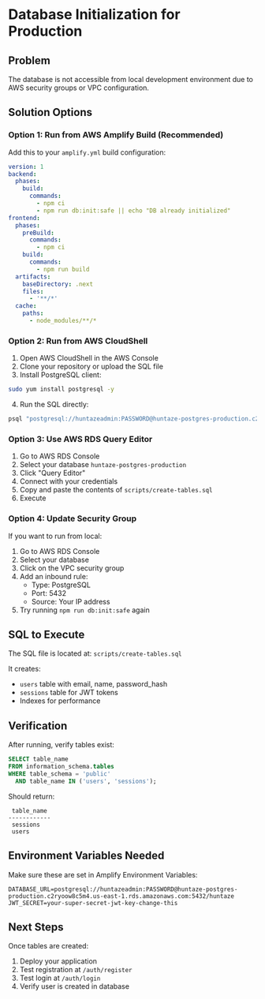 # Database Initialization for Production

## Problem

The database is not accessible from local development environment due to AWS security groups or VPC configuration.

## Solution Options

### Option 1: Run from AWS Amplify Build (Recommended)

Add this to your `amplify.yml` build configuration:

```yaml
version: 1
backend:
  phases:
    build:
      commands:
        - npm ci
        - npm run db:init:safe || echo "DB already initialized"
frontend:
  phases:
    preBuild:
      commands:
        - npm ci
    build:
      commands:
        - npm run build
  artifacts:
    baseDirectory: .next
    files:
      - '**/*'
  cache:
    paths:
      - node_modules/**/*
```

### Option 2: Run from AWS CloudShell

1. Open AWS CloudShell in the AWS Console
2. Clone your repository or upload the SQL file
3. Install PostgreSQL client:
```bash
sudo yum install postgresql -y
```

4. Run the SQL directly:
```bash
psql "postgresql://huntazeadmin:PASSWORD@huntaze-postgres-production.c2ryoow8c5m4.us-east-1.rds.amazonaws.com:5432/huntaze" -f scripts/create-tables.sql
```

### Option 3: Use AWS RDS Query Editor

1. Go to AWS RDS Console
2. Select your database `huntaze-postgres-production`
3. Click "Query Editor"
4. Connect with your credentials
5. Copy and paste the contents of `scripts/create-tables.sql`
6. Execute

### Option 4: Update Security Group

If you want to run from local:

1. Go to AWS RDS Console
2. Select your database
3. Click on the VPC security group
4. Add an inbound rule:
   - Type: PostgreSQL
   - Port: 5432
   - Source: Your IP address
5. Try running `npm run db:init:safe` again

## SQL to Execute

The SQL file is located at: `scripts/create-tables.sql`

It creates:
- `users` table with email, name, password_hash
- `sessions` table for JWT tokens
- Indexes for performance

## Verification

After running, verify tables exist:

```sql
SELECT table_name 
FROM information_schema.tables 
WHERE table_schema = 'public' 
  AND table_name IN ('users', 'sessions');
```

Should return:
```
 table_name 
------------
 sessions
 users
```

## Environment Variables Needed

Make sure these are set in Amplify Environment Variables:

```
DATABASE_URL=postgresql://huntazeadmin:PASSWORD@huntaze-postgres-production.c2ryoow8c5m4.us-east-1.rds.amazonaws.com:5432/huntaze
JWT_SECRET=your-super-secret-jwt-key-change-this
```

## Next Steps

Once tables are created:
1. Deploy your application
2. Test registration at `/auth/register`
3. Test login at `/auth/login`
4. Verify user is created in database
